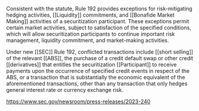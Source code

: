 Consistent with the statute, Rule 192 provides exceptions for risk-mitigating hedging activities, [[Liquidity]] commitments, and [[Bonafide Market Making]] activities of a securitization participant. These exceptions permit certain market activities, subject to satisfaction of the specified conditions, which will allow securitization participants to continue important risk management, liquidity commitment, and market-making activities.

Under new [[SEC]] Rule 192, conflicted transactions include [[short selling]] of the relevant [[ABS]], the purchase of a credit default swap or other credit [[derivatives]] that entitles the securitization [[Participant]] to receive payments upon the occurrence of specified credit events in respect of the ABS, or a transaction that is substantially the economic equivalent of the aforementioned transactions, other than any transaction that only hedges general interest rate or currency exchange risk.

https://www.sec.gov/newsroom/press-releases/2023-240